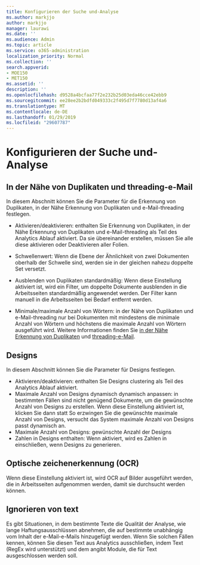 ```yaml
---
title: Konfigurieren der Suche und-Analyse
ms.author: markjjo
author: markjjo
manager: laurawi
ms.date: ''
ms.audience: Admin
ms.topic: article
ms.service: o365-administration
localization_priority: Normal
ms.collection: ''
search.appverid:
- MOE150
- MET150
ms.assetid: ''
description: ''
ms.openlocfilehash: d9528a4bcfaa77f2e232b25d03eda46cce42ebb9
ms.sourcegitcommit: ee28ee2b2bdfd049333c2f495d7f7780d13af4a6
ms.translationtype: MT
ms.contentlocale: de-DE
ms.lasthandoff: 01/29/2019
ms.locfileid: "29607787"
---
```

# <a name="configure-search-and-analytics-settings"></a>Konfigurieren der Suche und-Analyse


## <a name="near-duplicates-and-email-threading"></a>In der Nähe von Duplikaten und threading-e-Mail

In diesem Abschnitt können Sie die Parameter für die Erkennung von Duplikaten, in der Nähe Erkennung von Duplikaten und e-Mail-threading festlegen.

- Aktivieren/deaktivieren: enthalten Sie Erkennung von Duplikaten, in der Nähe Erkennung von Duplikaten und e-Mail-threading als Teil des Analytics Ablauf aktiviert. Da sie übereinander erstellen, müssen Sie alle diese aktivieren oder Deaktivieren aller Folien.

- Schwellenwert: Wenn die Ebene der Ähnlichkeit von zwei Dokumenten oberhalb der Schwelle sind, werden sie in der gleichen nahezu doppelte Set versetzt.

- Ausblenden von Duplikaten standardmäßig: Wenn diese Einstellung aktiviert ist, wird ein Filter, um doppelte Dokumente ausblenden in die Arbeitsseiten standardmäßig angewendet werden. Der Filter kann manuell in die Arbeitsseiten bei Bedarf entfernt werden.

- Minimale/maximale Anzahl von Wörtern: in der Nähe von Duplikaten und e-Mail-threading nur bei Dokumenten mit mindestens die minimale Anzahl von Wörtern und höchstens die maximale Anzahl von Wörtern ausgeführt wird. Weitere Informationen finden Sie [in der Nähe Erkennung von Duplikaten](near-duplicates.md) und [threading-e-Mail](email-threading.md).

## <a name="themes"></a>Designs

In diesem Abschnitt können Sie die Parameter für Designs festlegen.

- Aktivieren/deaktivieren: enthalten Sie Designs clustering als Teil des Analytics Ablauf aktiviert.
- Maximale Anzahl von Designs dynamisch dynamisch anpassen: in bestimmten Fällen sind nicht genügend Dokumente, um die gewünschte Anzahl von Designs zu erstellen. Wenn diese Einstellung aktiviert ist, klicken Sie dann statt So erzwingen Sie die gewünschte maximale Anzahl von Designs, versucht das System maximale Anzahl von Designs passt dynamisch an.
- Maximale Anzahl von Designs: gewünschte Anzahl der Designs
- Zahlen in Designs enthalten: Wenn aktiviert, wird es Zahlen in einschließen, wenn Designs zu generieren.  

## <a name="optical-character-recognition-ocr"></a>Optische zeichenerkennung (OCR)

Wenn diese Einstellung aktiviert ist, wird OCR auf Bilder ausgeführt werden, die in Arbeitsseiten aufgenommen werden, damit sie durchsucht werden können.

## <a name="ignore-text"></a>Ignorieren von text

Es gibt Situationen, in dem bestimmte Texte die Qualität der Analyse, wie lange Haftungsausschlüssen abnehmen, die auf bestimmte unabhängig vom Inhalt der e-Mail-e-Mails hinzugefügt werden. Wenn Sie solchen Fällen kennen, können Sie diesen Text aus Analytics ausschließen, indem Text (RegEx wird unterstützt) und dem angibt Module, die für Text ausgeschlossen werden soll.